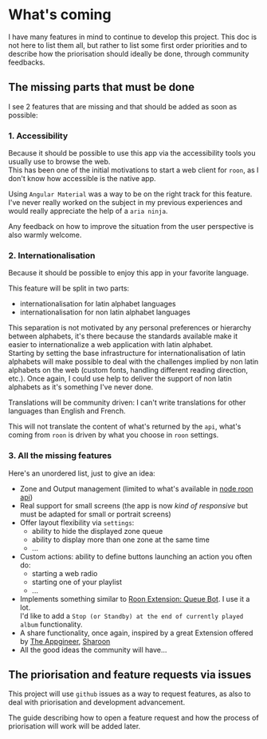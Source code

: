 # What's coming

I have many features in mind to continue to develop this project. This doc is not here to list them all, but rather to list some first order priorities and to describe how the priorisation should ideally be done, through community feedbacks.

## The missing parts that must be done

I see 2 features that are missing and that should be added as soon as possible:

### 1. Accessibility
Because it should be possible to use this app via the accessibility tools you usually use to browse the web.  
This has been one of the initial motivations to start a web client for `roon`, as I don't know how accessible is the native app.  

Using `Angular Material` was a way to be on the right track for this feature.  
I've never really worked on the subject in my previous experiences and would really appreciate the help of a `aria ninja`. 

Any feedback on how to improve the situation from the user perspective is also warmly welcome.

### 2. Internationalisation
Because it should be possible to enjoy this app in your favorite language. 

This feature will be split in two parts:
- internationalisation for latin alphabet languages
- internationalisation for non latin alphabet languages

This separation is not motivated by any personal preferences or hierarchy between alphabets, it's there because the standards available make it easier to internationalize a web application with latin alphabet.  
Starting by setting the base infrastructure for internationalisation of latin alphabets will make possible to deal with the challenges implied by non latin alphabets on the web (custom fonts, handling different reading direction, etc.).
Once again, I could use help to deliver the support of non latin alphabets as it's something I've never done.

Translations will be community driven: I can't write translations for other languages than English and French.

This will not translate the content of what's returned by the `api`, what's coming from `roon` is driven by what you choose in `roon` settings.

### 3. All the missing features  
Here's an unordered list, just to give an idea:
- Zone and Output management (limited to what's available in [node roon api](https://github.com/RoonLabs/node-roon-api))
- Real support for small screens (the app is now *kind of responsive* but must be adapted for small or portrait screens)
- Offer layout flexibility via `settings`:
  - ability to hide the displayed zone queue
  - ability to display more than one zone at the same time
  - ...
- Custom actions: ability to define buttons launching an action you often do:
  - starting a web radio
  - starting one of your playlist
  - ...
- Implements something similar to [Roon Extension: Queue Bot](https://community.roonlabs.com/t/roon-extension-queue-bot-v0-2-1-track-2-standby/104271). I use it a lot.  
I'd like to add a `Stop (or Standby) at the end of currently played album` functionality.
- A share functionality, once again, inspired by a great Extension offered by [The Appgineer](https://github.com/TheAppgineer), [Sharoon](https://community.roonlabs.com/t/sharoon-v0-3-0-share-albums-and-tracks-via-streaming-services-links/170905)
- All the good ideas the community will have... 


## The priorisation and feature requests via issues

This project will use `github` issues as a way to request features, as also to deal with priorisation and development advancement.

The guide describing how to open a feature request and how the process of priorisation will work will be added later.
